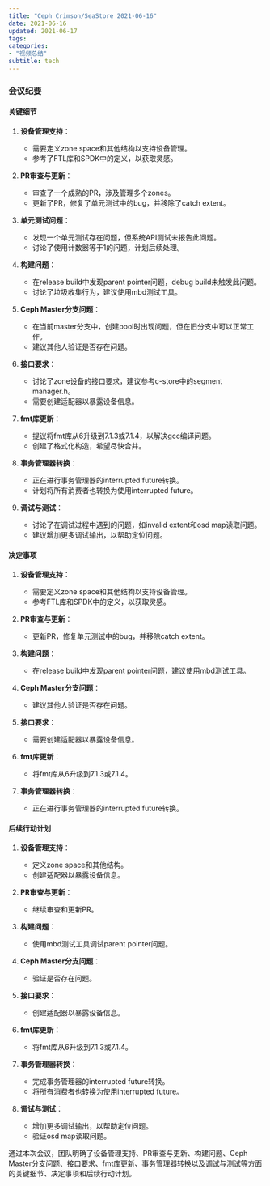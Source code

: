 ```yaml
---
title: "Ceph Crimson/SeaStore 2021-06-16"
date: 2021-06-16
updated: 2021-06-17
tags:
categories:
- "视频总结"
subtitle: tech
---
```



### 会议纪要

#### 关键细节
1. **设备管理支持**：
   - 需要定义zone space和其他结构以支持设备管理。
   - 参考了FTL库和SPDK中的定义，以获取灵感。

2. **PR审查与更新**：
   - 审查了一个成熟的PR，涉及管理多个zones。
   - 更新了PR，修复了单元测试中的bug，并移除了catch extent。

3. **单元测试问题**：
   - 发现一个单元测试存在问题，但系统API测试未报告此问题。
   - 讨论了使用计数器等于1的问题，计划后续处理。

4. **构建问题**：
   - 在release build中发现parent pointer问题，debug build未触发此问题。
   - 讨论了垃圾收集行为，建议使用mbd测试工具。

5. **Ceph Master分支问题**：
   - 在当前master分支中，创建pool时出现问题，但在旧分支中可以正常工作。
   - 建议其他人验证是否存在问题。

6. **接口要求**：
   - 讨论了zone设备的接口要求，建议参考c-store中的segment manager.h。
   - 需要创建适配器以暴露设备信息。

7. **fmt库更新**：
   - 提议将fmt库从6升级到7.1.3或7.1.4，以解决gcc编译问题。
   - 创建了格式化构造，希望尽快合并。

8. **事务管理器转换**：
   - 正在进行事务管理器的interrupted future转换。
   - 计划将所有消费者也转换为使用interrupted future。

9. **调试与测试**：
   - 讨论了在调试过程中遇到的问题，如invalid extent和osd map读取问题。
   - 建议增加更多调试输出，以帮助定位问题。

#### 决定事项
1. **设备管理支持**：
   - 需要定义zone space和其他结构以支持设备管理。
   - 参考FTL库和SPDK中的定义，以获取灵感。

2. **PR审查与更新**：
   - 更新PR，修复单元测试中的bug，并移除catch extent。

3. **构建问题**：
   - 在release build中发现parent pointer问题，建议使用mbd测试工具。

4. **Ceph Master分支问题**：
   - 建议其他人验证是否存在问题。

5. **接口要求**：
   - 需要创建适配器以暴露设备信息。

6. **fmt库更新**：
   - 将fmt库从6升级到7.1.3或7.1.4。

7. **事务管理器转换**：
   - 正在进行事务管理器的interrupted future转换。

#### 后续行动计划
1. **设备管理支持**：
   - 定义zone space和其他结构。
   - 创建适配器以暴露设备信息。

2. **PR审查与更新**：
   - 继续审查和更新PR。

3. **构建问题**：
   - 使用mbd测试工具调试parent pointer问题。

4. **Ceph Master分支问题**：
   - 验证是否存在问题。

5. **接口要求**：
   - 创建适配器以暴露设备信息。

6. **fmt库更新**：
   - 将fmt库从6升级到7.1.3或7.1.4。

7. **事务管理器转换**：
   - 完成事务管理器的interrupted future转换。
   - 将所有消费者也转换为使用interrupted future。

8. **调试与测试**：
   - 增加更多调试输出，以帮助定位问题。
   - 验证osd map读取问题。

通过本次会议，团队明确了设备管理支持、PR审查与更新、构建问题、Ceph Master分支问题、接口要求、fmt库更新、事务管理器转换以及调试与测试等方面的关键细节、决定事项和后续行动计划。